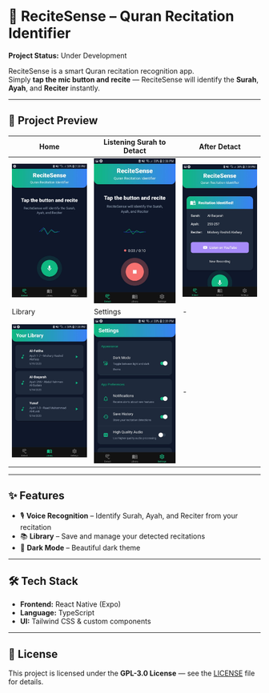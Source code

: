 # 📖 ReciteSense – Quran Recitation Identifier  
**Project Status:** Under Development  

ReciteSense is a smart Quran recitation recognition app.  
Simply **tap the mic button and recite** — ReciteSense will identify the **Surah**, **Ayah**, and **Reciter** instantly.  

---

## 📸 Project Preview

| Home | Listening Surah to Detact | After Detact |
|--------------|--------------|--------------|
| ![0](https://github.com/srdo96/recite-sense/blob/86871ac14cccf9bd13fc7484e0b79a06b903eac5/assets/screenShots/0.jpeg) | ![1](https://github.com/srdo96/recite-sense/blob/86871ac14cccf9bd13fc7484e0b79a06b903eac5/assets/screenShots/1.jpeg) | ![2](https://github.com/srdo96/recite-sense/blob/86871ac14cccf9bd13fc7484e0b79a06b903eac5/assets/screenShots/2.jpeg) |
| Library | Settings | - |
| ![3](https://github.com/srdo96/recite-sense/blob/86871ac14cccf9bd13fc7484e0b79a06b903eac5/assets/screenShots/3.jpeg) | ![4](https://github.com/srdo96/recite-sense/blob/86871ac14cccf9bd13fc7484e0b79a06b903eac5/assets/screenShots/4.jpeg) | - |

---

## ✨ Features

- 🎙️ **Voice Recognition** – Identify Surah, Ayah, and Reciter from your recitation  
- 📚 **Library** – Save and manage your detected recitations  
- 🌙 **Dark Mode** – Beautiful dark theme

---

## 🛠️ Tech Stack

- **Frontend:** React Native (Expo)  
- **Language:** TypeScript  
- **UI:** Tailwind CSS & custom components  

---

## 🪪 License
This project is licensed under the **GPL-3.0 License** — see the [LICENSE](./LICENSE) file for details.
